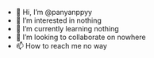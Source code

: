 - 👋 Hi, I’m @panyanppyy
- 👀 I’m interested in nothing
- 🌱 I’m currently learning nothing
- 💞️ I’m looking to collaborate on nowhere
- 📫 How to reach me no way

<!---
panyanppyy/panyanppyy is a ✨ special ✨ repository because its `README.md` (this file) appears on your GitHub profile.
You can click the Preview link to take a look at your changes.
--->
